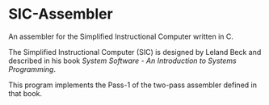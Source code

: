 # SIC-Assembler
An assembler for the Simplified Instructional Computer written in C.

The Simplified Instructional Computer (SIC) is designed by Leland Beck and described in his book *System Software - An Introduction to Systems Programming*.

This program implements the Pass-1 of the two-pass assembler defined in that book.
